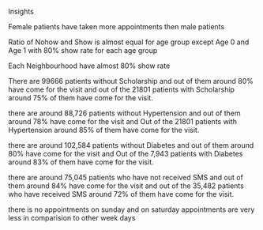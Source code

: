 Insights

Female patients have taken more appointments then male patients

Ratio of Nohow and Show is almost equal for age group except Age 0 and Age 1 with 80% show rate for each age group

Each Neighbourhood have almost 80% show rate

There are 99666 patients without Scholarship and out of them around 80% have come for the visit and out of the 21801 patients with Scholarship around 75% of them have come for the visit.

there are around 88,726 patients without Hypertension and out of them around 78% have come for the visit and Out of the 21801 patients with Hypertension around 85% of them have come for the visit.

there are around 102,584 patients without Diabetes and out of them around 80% have come for the visit and Out of the 7,943 patients with Diabetes around 83% of them have come for the visit.

there are around 75,045 patients who have not received SMS and out of them around 84% have come for the visit and out of the 35,482 patients who have received SMS around 72% of them have come for the visit.

there is no appointments on sunday and on saturday appointments are very less in comparision to other week days
